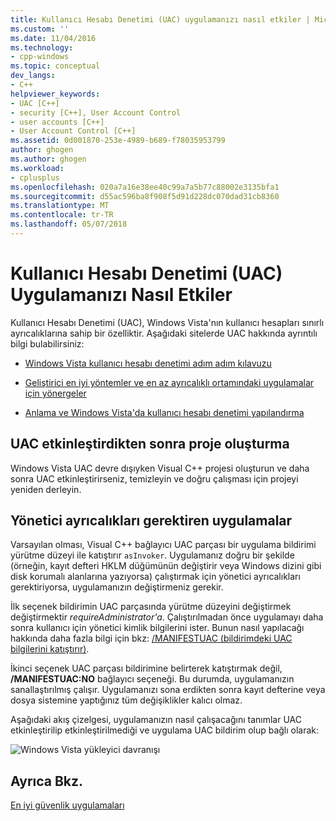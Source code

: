 ```yaml
---
title: Kullanıcı Hesabı Denetimi (UAC) uygulamanızı nasıl etkiler | Microsoft Docs
ms.custom: ''
ms.date: 11/04/2016
ms.technology:
- cpp-windows
ms.topic: conceptual
dev_langs:
- C++
helpviewer_keywords:
- UAC [C++]
- security [C++], User Account Control
- user accounts [C++]
- User Account Control [C++]
ms.assetid: 0d001870-253e-4989-b689-f78035953799
author: ghogen
ms.author: ghogen
ms.workload:
- cplusplus
ms.openlocfilehash: 020a7a16e38ee40c99a7a5b77c88002e3135bfa1
ms.sourcegitcommit: d55ac596ba8f908f5d91d228dc070dad31cb8360
ms.translationtype: MT
ms.contentlocale: tr-TR
ms.lasthandoff: 05/07/2018
---
```

# <a name="how-user-account-control-uac-affects-your-application"></a>Kullanıcı Hesabı Denetimi (UAC) Uygulamanızı Nasıl Etkiler
Kullanıcı Hesabı Denetimi (UAC), Windows Vista'nın kullanıcı hesapları sınırlı ayrıcalıklarına sahip bir özelliktir. Aşağıdaki sitelerde UAC hakkında ayrıntılı bilgi bulabilirsiniz:  
  
-   [Windows Vista kullanıcı hesabı denetimi adım adım kılavuzu](http://go.microsoft.com/fwlink/p/?linkid=53781)  
  
-   [Geliştirici en iyi yöntemler ve en az ayrıcalıklı ortamındaki uygulamalar için yönergeler](http://go.microsoft.com/fwlink/p/?linkid=82444)  
  
-   [Anlama ve Windows Vista'da kullanıcı hesabı denetimi yapılandırma](http://go.microsoft.com/fwlink/p/?linkid=82445)  
  
## <a name="building-projects-after-enabling-uac"></a>UAC etkinleştirdikten sonra proje oluşturma  
 Windows Vista UAC devre dışıyken Visual C++ projesi oluşturun ve daha sonra UAC etkinleştirirseniz, temizleyin ve doğru çalışması için projeyi yeniden derleyin.  
  
## <a name="applications-that-require-administrative-privileges"></a>Yönetici ayrıcalıkları gerektiren uygulamalar  
 Varsayılan olması, Visual C++ bağlayıcı UAC parçası bir uygulama bildirimi yürütme düzeyi ile katıştırır `asInvoker`. Uygulamanız doğru bir şekilde (örneğin, kayıt defteri HKLM düğümünün değiştirir veya Windows dizini gibi disk korumalı alanlarına yazıyorsa) çalıştırmak için yönetici ayrıcalıkları gerektiriyorsa, uygulamanızın değiştirmeniz gerekir.  
  
 İlk seçenek bildirimin UAC parçasında yürütme düzeyini değiştirmek değiştirmektir *requireAdministrator'a*. Çalıştırılmadan önce uygulamayı daha sonra kullanıcı için yönetici kimlik bilgilerini ister. Bunun nasıl yapılacağı hakkında daha fazla bilgi için bkz: [/MANIFESTUAC (bildirimdeki UAC bilgilerini katıştırır)](../build/reference/manifestuac-embeds-uac-information-in-manifest.md).  
  
 İkinci seçenek UAC parçası bildirimine belirterek katıştırmak değil, **/MANIFESTUAC:NO** bağlayıcı seçeneği. Bu durumda, uygulamanızın sanallaştırılmış çalışır. Uygulamanızı sona erdikten sonra kayıt defterine veya dosya sistemine yaptığınız tüm değişiklikler kalıcı olmaz.  
  
 Aşağıdaki akış çizelgesi, uygulamanızın nasıl çalışacağını tanımlar UAC etkinleştirilip etkinleştirilmediği ve uygulama UAC bildirim olup bağlı olarak:  
  
 ![Windows Vista yükleyici davranışı](media/uacflowchart.png "UACflowchart")  
  
## <a name="see-also"></a>Ayrıca Bkz.  
 [En iyi güvenlik uygulamaları](security-best-practices-for-cpp.md)